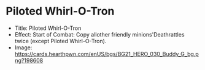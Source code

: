 # Piloted Whirl-O-Tron
- Title:  Piloted Whirl-O-Tron
- Effect:  Start of Combat: Copy allother friendly minions'Deathrattles twice (except Piloted Whirl-O-Tron).
- Image:  https://cards.hearthpwn.com/enUS/bgs/BG21_HERO_030_Buddy_G_bg.png?198608
